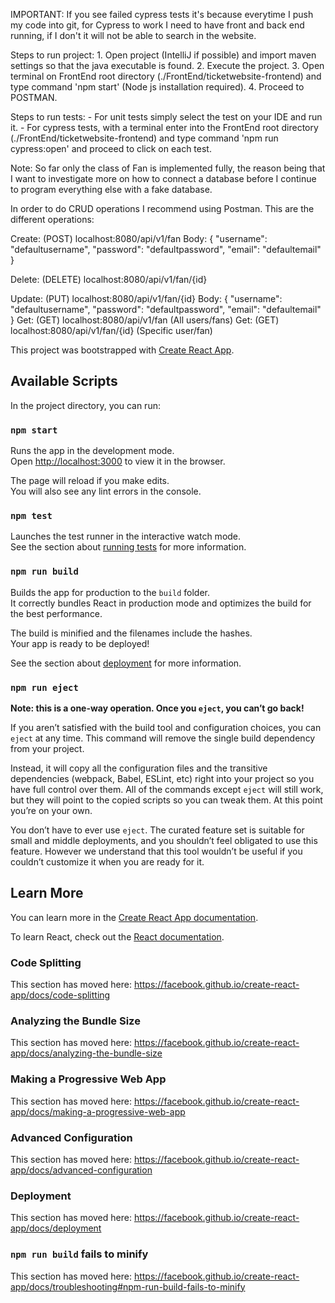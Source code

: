 IMPORTANT: If you see failed cypress tests it's because everytime I push my code into git, for Cypress to work I need to have front and back end running,
if I don't it will not be able to search in the website.

Steps to run project:
	1. Open project (IntelliJ if possible) and import maven settings so that the java executable is found.
	2. Execute the project.
	3. Open terminal on FrontEnd root directory (./FrontEnd/ticketwebsite-frontend) and type command 'npm start' (Node js installation required).
	4. Proceed to POSTMAN.

Steps to run tests:
	- For unit tests simply select the test on your IDE and run it.
	- For cypress tests, with a terminal enter into the FrontEnd root directory (./FrontEnd/ticketwebsite-frontend) and type command 
'npm run cypress:open' and proceed to click on each test.

Note:
So far only the class of Fan is implemented fully, the reason being that I want to investigate more on how to
connect a database before I continue to program everything else with a fake database.

In order to do CRUD operations I recommend using Postman. This are the different operations:

Create: (POST) localhost:8080/api/v1/fan
	Body:
	{
    		"username": "defaultusername",
    		"password": "defaultpassword",
    		"email": "defaultemail"
	}

Delete: (DELETE) localhost:8080/api/v1/fan/{id}

Update: (PUT) localhost:8080/api/v1/fan/{id}
	Body:
	{
    		"username": "defaultusername",
    		"password": "defaultpassword",
    		"email": "defaultemail"
	}
Get: (GET) localhost:8080/api/v1/fan (All users/fans)
Get: (GET) localhost:8080/api/v1/fan/{id} (Specific user/fan)






This project was bootstrapped with [Create React App](https://github.com/facebook/create-react-app).

## Available Scripts

In the project directory, you can run:

### `npm start`

Runs the app in the development mode.<br />
Open [http://localhost:3000](http://localhost:3000) to view it in the browser.

The page will reload if you make edits.<br />
You will also see any lint errors in the console.

### `npm test`

Launches the test runner in the interactive watch mode.<br />
See the section about [running tests](https://facebook.github.io/create-react-app/docs/running-tests) for more information.

### `npm run build`

Builds the app for production to the `build` folder.<br />
It correctly bundles React in production mode and optimizes the build for the best performance.

The build is minified and the filenames include the hashes.<br />
Your app is ready to be deployed!

See the section about [deployment](https://facebook.github.io/create-react-app/docs/deployment) for more information.

### `npm run eject`

**Note: this is a one-way operation. Once you `eject`, you can’t go back!**

If you aren’t satisfied with the build tool and configuration choices, you can `eject` at any time. This command will remove the single build dependency from your project.

Instead, it will copy all the configuration files and the transitive dependencies (webpack, Babel, ESLint, etc) right into your project so you have full control over them. All of the commands except `eject` will still work, but they will point to the copied scripts so you can tweak them. At this point you’re on your own.

You don’t have to ever use `eject`. The curated feature set is suitable for small and middle deployments, and you shouldn’t feel obligated to use this feature. However we understand that this tool wouldn’t be useful if you couldn’t customize it when you are ready for it.

## Learn More

You can learn more in the [Create React App documentation](https://facebook.github.io/create-react-app/docs/getting-started).

To learn React, check out the [React documentation](https://reactjs.org/).

### Code Splitting

This section has moved here: https://facebook.github.io/create-react-app/docs/code-splitting

### Analyzing the Bundle Size

This section has moved here: https://facebook.github.io/create-react-app/docs/analyzing-the-bundle-size

### Making a Progressive Web App

This section has moved here: https://facebook.github.io/create-react-app/docs/making-a-progressive-web-app

### Advanced Configuration

This section has moved here: https://facebook.github.io/create-react-app/docs/advanced-configuration

### Deployment

This section has moved here: https://facebook.github.io/create-react-app/docs/deployment

### `npm run build` fails to minify

This section has moved here: https://facebook.github.io/create-react-app/docs/troubleshooting#npm-run-build-fails-to-minify

